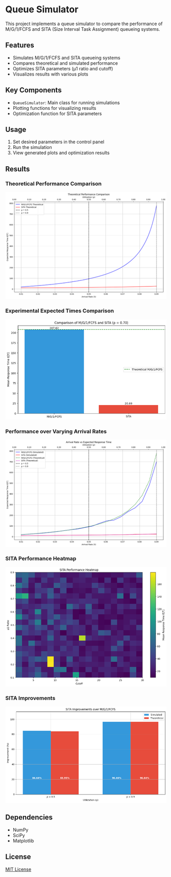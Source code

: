 # Queue Simulator

This project implements a queue simulator to compare the performance of M/G/1/FCFS and SITA (Size Interval Task Assignment) queueing systems.

## Features

- Simulates M/G/1/FCFS and SITA queueing systems
- Compares theoretical and simulated performance
- Optimizes SITA parameters (μ1 ratio and cutoff)
- Visualizes results with various plots

## Key Components

- `QueueSimulator`: Main class for running simulations
- Plotting functions for visualizing results
- Optimization function for SITA parameters

## Usage

1. Set desired parameters in the control panel
2. Run the simulation
3. View generated plots and optimization results

## Results

### Theoretical Performance Comparison
![Theoretical Performance Comparison](images/theoretical_performance.png)

### Experimental Expected Times Comparison
![Experimental Expected Times Comparison](images/bar_chart_comparison.png)

### Performance over Varying Arrival Rates
![Performance vs Arrival Rate](images/performance_vs_arrival_rate.png)

### SITA Performance Heatmap
![SITA Performance Heatmap](images/sita_heatmap.png)

### SITA Improvements
![SITA Improvements](images/sita_improvements.png)

## Dependencies

- NumPy
- SciPy
- Matplotlib

## License

[MIT License](https://opensource.org/licenses/MIT)